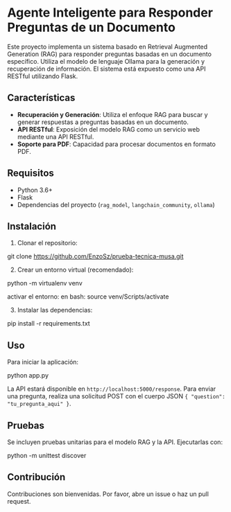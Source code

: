 # Agente Inteligente para Responder Preguntas de un Documento

Este proyecto implementa un sistema basado en Retrieval Augmented Generation (RAG) para responder preguntas basadas en un documento específico. Utiliza el modelo de lenguaje Ollama para la generación y recuperación de información. El sistema está expuesto como una API RESTful utilizando Flask.

## Características

- **Recuperación y Generación**: Utiliza el enfoque RAG para buscar y generar respuestas a preguntas basadas en un documento.
- **API RESTful**: Exposición del modelo RAG como un servicio web mediante una API RESTful.
- **Soporte para PDF**: Capacidad para procesar documentos en formato PDF.

## Requisitos

- Python 3.6+
- Flask
- Dependencias del proyecto (`rag_model`, `langchain_community`, `ollama`)

## Instalación

1. Clonar el repositorio:

git clone https://github.com/EnzoSz/prueba-tecnica-musa.git

2. Crear un entorno virtual (recomendado):

python -m virtualenv  venv

activar el entorno:
en bash:
source venv/Scripts/activate

3. Instalar las dependencias:

pip install -r requirements.txt

## Uso

Para iniciar la aplicación:

python app.py

La API estará disponible en `http://localhost:5000/response`. Para enviar una pregunta, realiza una solicitud POST con el cuerpo JSON `{ "question": "tu_pregunta_aqui" }`.

## Pruebas

Se incluyen pruebas unitarias para el modelo RAG y la API. Ejecutarlas con:

python -m unittest discover

## Contribución

Contribuciones son bienvenidas. Por favor, abre un issue o haz un pull request.

